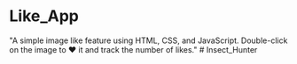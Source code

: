 # Like_App
"A simple image like feature using HTML, CSS, and JavaScript. Double-click on the image to ❤️ it and track the number of likes."
#   I n s e c t _ H u n t e r  
 